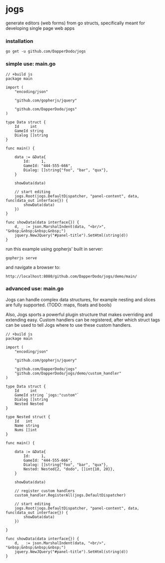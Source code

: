 # jogs

generate editors (web forms) from go structs, specifically meant for developing single page web apps

### installation

	go get -u github.com/DapperDodo/jogs

### simple use: main.go

	// +build js
	package main

	import (
		"encoding/json"

		"github.com/gopherjs/jquery"

		"github.com/DapperDodo/jogs"
	)

	type Data struct {
		Id     int
		GameId string
		Dialog []string
	}

	func main() {

		data := &Data{
			Id:     1,
			GameId: "444-555-666",
			Dialog: []string{"foo", "bar", "qux"},
		}

		showData(data)

		// start editing
		jogs.Root(jogs.DefaultDispatcher, "panel-content", data, func(data_out interface{}) {
			showData(data)
		})
	}

	func showData(data interface{}) {
		d, _ := json.MarshalIndent(data, "<br/>", "&nbsp;&nbsp;&nbsp;&nbsp;")
		jquery.NewJQuery("#panel-title").SetHtml(string(d))
	}

run this example using gopherjs' built in server:

	gopherjs serve

and navigate a browser to:

	http://localhost:8080/github.com/DapperDodo/jogs/demo/main/

### advanced use: main.go

Jogs can handle complex data structures, for example nesting and slices are fully supported. (TODO: maps, floats and bools)

Also, Jogs sports a powerful plugin structure that makes overriding and extending easy. 
Custom handlers can be registered, after which struct tags can be used to tell Jogs where to use these custom handlers.


	// +build js
	package main

	import (
		"encoding/json"

		"github.com/gopherjs/jquery"

		"github.com/DapperDodo/jogs"
		"github.com/DapperDodo/jogs/demo/custom_handler"
	)

	type Data struct {
		Id     int
		GameId string `jogs:"custom"`
		Dialog []string
		Nested Nested
	}

	type Nested struct {
		Id   int
		Name string
		Nums []int
	}

	func main() {

		data := &Data{
			Id:     1,
			GameId: "444-555-666",
			Dialog: []string{"foo", "bar", "qux"},
			Nested: Nested{2, "dodo", []int{10, 20}},
		}

		showData(data)

		// register custom handlers
		custom_handler.RegisterAll(jogs.DefaultDispatcher)

		// start editing
		jogs.Root(jogs.DefaultDispatcher, "panel-content", data, func(data_out interface{}) {
			showData(data)
		})

	}

	func showData(data interface{}) {
		d, _ := json.MarshalIndent(data, "<br/>", "&nbsp;&nbsp;&nbsp;&nbsp;")
		jquery.NewJQuery("#panel-title").SetHtml(string(d))
	}
